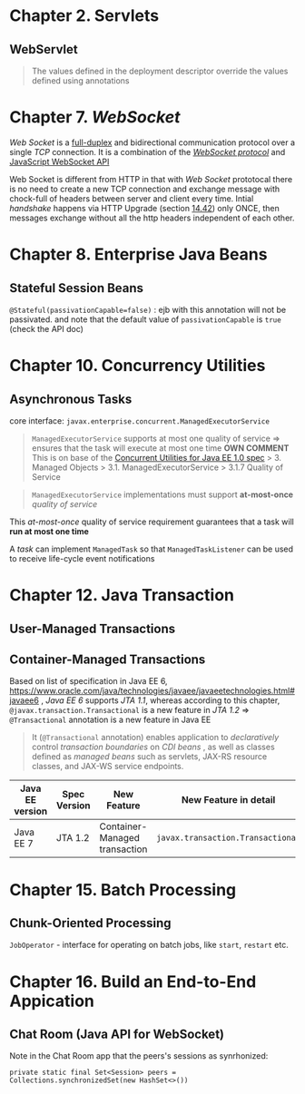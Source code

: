 # Chapter 2. Servlets
## WebServlet
> The values defined in the deployment descriptor override the values defined using annotations

# Chapter 7. *WebSocket*
*Web Socket* is a [full-duplex](https://github.com/rxue/daybook/tree/master/books/ComputerNetworkingATopDownApproach) and bidirectional communication protocol over a single *TCP* connection. It is a combination of the [*WebSocket protocol*](https://datatracker.ietf.org/doc/html/rfc6455) and [JavaScript WebSocket API](https://datatracker.ietf.org/doc/html/rfc6455)

Web Socket is different from HTTP in that with *Web Socket* prototocal there is no need to create a new TCP connection and exchange message with chock-full of headers between server and client every time. Intial *handshake* happens via HTTP Upgrade (section [14.42](https://www.ietf.org/rfc/rfc2616.txt)) only ONCE, then messages exchange without all the http headers independent of each other.

# Chapter 8. Enterprise Java Beans
## Stateful Session Beans
`@Stateful(passivationCapable=false)` : ejb with this annotation will not be passivated. and note that the default value of `passivationCapable` is `true` (check the API doc)

# Chapter 10. Concurrency Utilities
## Asynchronous Tasks
core interface: `javax.enterprise.concurrent.ManagedExecutorService`

> `ManagedExecutorService` supports at most one quality of service => ensures that the task will execute at most one time
**OWN COMMENT**
This is on base of the [Concurrent Utilities for Java EE 1.0 spec](#) > 3. Managed Objects > 3.1. ManagedExecutorService > 3.1.7 Quality of Service

> `ManagedExecutorService` implementations must support **at-most-once** *quality of service*

This *at-most-once* quality of service requirement guarantees that a task will **run at most one time**

A *task* can implement `ManagedTask` so that `ManagedTaskListener` can be used to receive life-cycle event notifications



# Chapter 12. Java Transaction
## User-Managed Transactions
## Container-Managed Transactions
Based on list of specification in Java EE 6, https://www.oracle.com/java/technologies/javaee/javaeetechnologies.html#javaee6 , *Java EE 6* supports *JTA 1.1*, whereas according to this chapter, `@javax.transaction.Transactional` is a new feature in *JTA 1.2* => `@Transactional` annotation is a new feature in Java EE

> It (`@Transactional` annotation) enables application to *declaratively* control *transaction boundaries* on *CDI beans* , as well as classes defined as *managed beans* such as servlets, JAX-RS resource classes, and JAX-WS service endpoints. 

 Java EE version  | Spec Version    | New Feature                   | New Feature in detail
------------------|-----------------|-------------------------------|----------------------------------
 Java EE 7        | JTA 1.2         | Container-Managed transaction | `javax.transaction.Transactional`

# Chapter 15. Batch Processing
## Chunk-Oriented Processing
`JobOperator` - interface for operating on batch jobs, like `start`, `restart` etc.

# Chapter 16. Build an End-to-End Appication
## Chat Room (Java API for WebSocket)
Note in the Chat Room app that the peers's sessions as synrhonized:

`private static final Set<Session> peers = Collections.synchronizedSet(new HashSet<>())`
